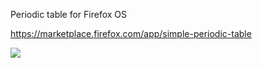 Periodic table for Firefox OS

https://marketplace.firefox.com/app/simple-periodic-table

<a href="https://marketplace.firefox.com/app/simple-periodic-table">
	<img src="http://pt.kle.cz/test-tube.png">
</a>

